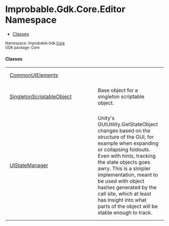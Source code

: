 
# Improbable.Gdk.Core.Editor Namespace
<nav id="pageToc" class="page-toc"><ul><li><a href="#classes">Classes</a>
</ul></nav>
<sup>
Namespace: Improbable.Gdk.<a href="{{urlRoot}}/api/core-index">Core</a><br/>
GDK package: Core<br />
</sup>


</p>

#### Classes

<table>
<tr>
<td style="padding: 14px; border: none; width: 25ch"><a href="{{urlRoot}}/api/core/editor/common-ui-elements">CommonUIElements</a></td>
<td style="padding: 14px; border: none;"></td>
</tr>
<tr>
<td style="padding: 14px; border: none; width: 25ch"><a href="{{urlRoot}}/api/core/editor/singleton-scriptable-object">SingletonScriptableObject</a></td>
<td style="padding: 14px; border: none;">Base object for a singleton scriptable object. </td>
</tr>
<tr>
<td style="padding: 14px; border: none; width: 25ch"><a href="{{urlRoot}}/api/core/editor/ui-state-manager">UIStateManager</a></td>
<td style="padding: 14px; border: none;">Unity's GUIUtility.GetStateObject changes based on the structure of the GUI, for example when expanding or collapsing foldouts. Even with hints, tracking the state objects goes awry. This is a simpler implementation, meant to be used with object hashes generated by the call site, which at least has insight into what parts of the object will be stable enough to track. </td>
</tr>
</table>





